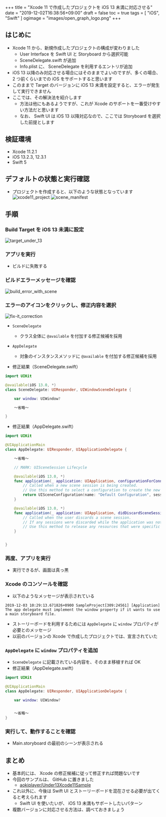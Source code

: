 +++
title = "Xcode 11 で作成したプロジェクトを iOS 13 未満に対応させる"
date = "2019-12-02T16:38:56+09:00"
draft = false
toc = true
tags = [ "iOS", "Swift" ]
ogimage = "images/open_graph_logo.png"
+++

## はじめに
- Xcode 11 から、新規作成したプロジェクトの構成が変わりました
    - User Interface を Swift UI と Storyboard から選択可能
    - SceneDelegate.swift が追加
    - Info.plist に、 SceneDelegate を利用するエントリが追加
- iOS 13 以降のみ対応させる場合にはそのままでよいのですが、多くの場合、 2 つ前くらいまでの iOS をサポートすると思います
- このままで Target のバージョンに iOS 13 未満を設定すると、エラーが発生して実行できません
- ここでは、その解決法を紹介します
    - 方法は他にもあるようですが、これが Xcode のサポートを一番受けやすい方法だと思います
    - なお、 Swift UI は iOS 13 以降対応なので、ここでは Storyboard を選択した前提とします

## 検証環境
- Xcode 11.2.1
- iOS 13.2.3, 12.3.1
- Swift 5

## デフォルトの状態と実行確認
- プロジェクトを作成すると、以下のような状態となっています
    ![xcode11_project](/images/adopt-under-xcode11/xcode11_project.png)
    ![scene_manifest](/images/adopt-under-xcode11/scene_manifest.png)

## 手順
### Build Target を iOS 13 未満に設定
![target_under_13](/images/adopt-under-xcode11/target_under_13.png)

### アプリを実行
- ビルドに失敗する

### ビルドエラーメッセージを確認
![build_error_with_scene](/images/adopt-under-xcode11/build_error_with_scene.png)

### エラーのアイコンをクリックし、修正内容を選択
![fix-it_correction](/images/adopt-under-xcode11/fix-it_correction.png)

- `SceneDelegate`
    - クラス全体に `@available` を付加する修正候補を採用
- `AppDelegate`
    - 対象のインスタンスメソッドに `@available` を付加する修正候補を採用
    
- 修正結果（SceneDelegate.swift）

```swift
import UIKit

@available(iOS 13.0, *)
class SceneDelegate: UIResponder, UIWindowSceneDelegate {

    var window: UIWindow?

    〜省略〜

}
```

- 修正結果（AppDelegate.swift）

```swift
import UIKit

@UIApplicationMain
class AppDelegate: UIResponder, UIApplicationDelegate {

    〜省略〜

    // MARK: UISceneSession Lifecycle

    @available(iOS 13.0, *)
    func application(_ application: UIApplication, configurationForConnecting connectingSceneSession: UISceneSession, options: UIScene.ConnectionOptions) -> UISceneConfiguration {
        // Called when a new scene session is being created.
        // Use this method to select a configuration to create the new scene with.
        return UISceneConfiguration(name: "Default Configuration", sessionRole: connectingSceneSession.role)
    }

    @available(iOS 13.0, *)
    func application(_ application: UIApplication, didDiscardSceneSessions sceneSessions: Set<UISceneSession>) {
        // Called when the user discards a scene session.
        // If any sessions were discarded while the application was not running, this will be called shortly after application:didFinishLaunchingWithOptions.
        // Use this method to release any resources that were specific to the discarded scenes, as they will not return.
    }


}

```

### 再度、アプリを実行
- 実行できるが、画面は真っ黒

### Xcode のコンソールを確認
- 以下のようなメッセージが表示されている

```
2019-12-03 10:29:13.671826+0900 SampleProject[309:24561] [Application] The app delegate must implement the window property if it wants to use a main storyboard file.
```

- ストーリーボードを利用するためには `AppDelegate` に `window` プロパティが必要とのメッセージ
- 以前のバージョンの Xcode で作成したプロジェクトでは、宣言されていた

### `AppDelegate` に `window` プロパティを追加
- `SceneDelegate` に記載されている内容を、そのまま移植すれば OK
- 修正結果（AppDelegate.swift）

```swift
import UIKit

@UIApplicationMain
class AppDelegate: UIResponder, UIApplicationDelegate {

    var window: UIWindow?


    〜省略〜
}
```

### 実行して、動作することを確認
- Main.storyboard の最初のシーンが表示される

## まとめ
- 基本的には、 Xcode の修正候補に従って修正すれば問題ないです
- 今回のサンプルは、 GitHub に置きました
    - [aokiplayer/Under13Xcode11Sample](https://github.com/aokiplayer/Under13Xcode11Sample)
- これ以外に、今後は Swift UI とストーリーボードを混在させる必要が出てくると考えられます
    - Swift UI を使いたいが、 iOS 13 未満もサポートしたいパターン
- 複数バージョンに対応させる方法は、調べておきましょう
